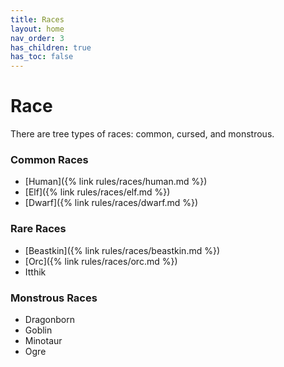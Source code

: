 ```yaml
---
title: Races
layout: home
nav_order: 3
has_children: true
has_toc: false
---
```


# Race
There are tree types of races: common, cursed, and monstrous.

### Common Races
* [Human]({% link rules/races/human.md %})
* [Elf]({% link rules/races/elf.md %})
* [Dwarf]({% link rules/races/dwarf.md %})

### Rare Races
* [Beastkin]({% link rules/races/beastkin.md %})
* [Orc]({% link rules/races/orc.md %})
* Itthik

### Monstrous Races
* Dragonborn
* Goblin
* Minotaur
* Ogre
